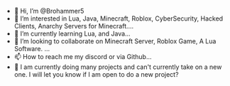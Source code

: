 - 👋 Hi, I’m @Brohammer5
- 👀 I’m interested in Lua, Java, Minecraft, Roblox, CyberSecurity, Hacked Clients, Anarchy Servers for Minecraft....
- 🌱 I’m currently learning Lua, and Java...
- 💞️ I’m looking to collaborate on Minecraft Server, Roblox Game, A Lua Software. ...
- 📫 How to reach me my discord or via Github...
- 👊 I am currently doing many projects and can't currently take on a new one. I will let you know if I am open to do a new project?
